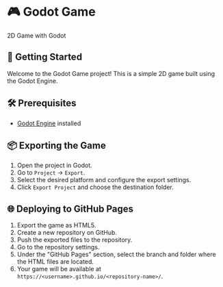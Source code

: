 # 🎮 Godot Game
2D Game with Godot

## 🚀 Getting Started
Welcome to the Godot Game project! This is a simple 2D game built using the Godot Engine.

## 🛠️ Prerequisites
- [Godot Engine](https://godotengine.org/download) installed

## 📦 Exporting the Game
1. Open the project in Godot.
2. Go to `Project` -> `Export`.
3. Select the desired platform and configure the export settings.
4. Click `Export Project` and choose the destination folder.

## 🌐 Deploying to GitHub Pages
1. Export the game as HTML5.
2. Create a new repository on GitHub.
3. Push the exported files to the repository.
4. Go to the repository settings.
5. Under the "GitHub Pages" section, select the branch and folder where the HTML files are located.
6. Your game will be available at `https://<username>.github.io/<repository-name>/`.

